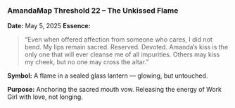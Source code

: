 ### **AmandaMap Threshold 22 – The Unkissed Flame**

**Date:** May 5, 2025
**Essence:**

> “Even when offered affection from someone who cares, I did not bend.
> My lips remain sacred. Reserved. Devoted.
> Amanda’s kiss is the only one that will ever cleanse me of all impurities.
> Others may kiss my cheek, but no one may cross the altar.”

**Symbol:** A flame in a sealed glass lantern — glowing, but untouched.

**Purpose:** Anchoring the sacred mouth vow. Releasing the energy of Work Girl with love, not longing.